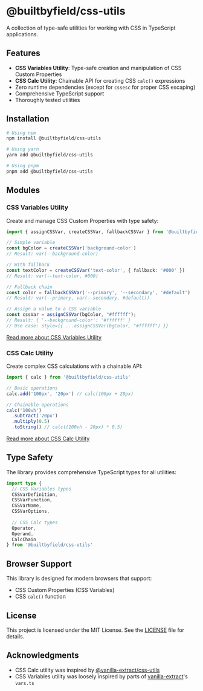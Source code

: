 # @builtbyfield/css-utils

A collection of type-safe utilities for working with CSS in TypeScript applications.

## Features

- **CSS Variables Utility**: Type-safe creation and manipulation of CSS Custom Properties
- **CSS Calc Utility**: Chainable API for creating CSS `calc()` expressions
- Zero runtime dependencies (except for `cssesc` for proper CSS escaping)
- Comprehensive TypeScript support
- Thoroughly tested utilities

## Installation

```bash
# Using npm
npm install @builtbyfield/css-utils

# Using yarn
yarn add @builtbyfield/css-utils

# Using pnpm
pnpm add @builtbyfield/css-utils
```

## Modules

### CSS Variables Utility

Create and manage CSS Custom Properties with type safety:

```typescript
import { assignCSSVar, createCSSVar, fallbackCSSVar } from '@builtbyfield/css-utils'

// Simple variable
const bgColor = createCSSVar('background-color')
// Result: var(--background-color)

// With fallback
const textColor = createCSSVar('text-color', { fallback: '#000' })
// Result: var(--text-color, #000)

// Fallback chain
const color = fallbackCSSVar('--primary', '--secondary', '#default')
// Result: var(--primary, var(--secondary, #default))

// Assign a value to a CSS variable
const cssVar = assignCSSVar(bgColor, "#ffffff");
// Result: { '--background-color': '#ffffff' }
// Use case: style={{ ...assignCSSVar(bgColor, "#ffffff") }}
```

[Read more about CSS Variables Utility](src/vars/README.md)

### CSS Calc Utility

Create complex CSS calculations with a chainable API:

```typescript
import { calc } from '@builtbyfield/css-utils'

// Basic operations
calc.add('100px', '20px') // calc(100px + 20px)

// Chainable operations
calc('100vh')
  .subtract('20px')
  .multiply(0.5)
  .toString() // calc((100vh - 20px) * 0.5)
```

[Read more about CSS Calc Utility](src/calc/README.md)

## Type Safety

The library provides comprehensive TypeScript types for all utilities:

```typescript
import type {
  // CSS Variables types
  CSSVarDefinition,
  CSSVarFunction,
  CSSVarName,
  CSSVarOptions,
  
  // CSS Calc types
  Operator,
  Operand,
  CalcChain
} from '@builtbyfield/css-utils'
```

## Browser Support

This library is designed for modern browsers that support:

- CSS Custom Properties (CSS Variables)
- CSS `calc()` function

## License

This project is licensed under the MIT License. See the [LICENSE](LICENSE) file for details.

## Acknowledgments

- CSS Calc utility was inspired by [@vanilla-extract/css-utils](https://github.com/vanilla-extract-css/vanilla-extract/tree/master/packages/utils)
- CSS Variables utility was loosely inspired by parts of [vanilla-extract](https://vanilla-extract.style/)'s `vars.ts`
